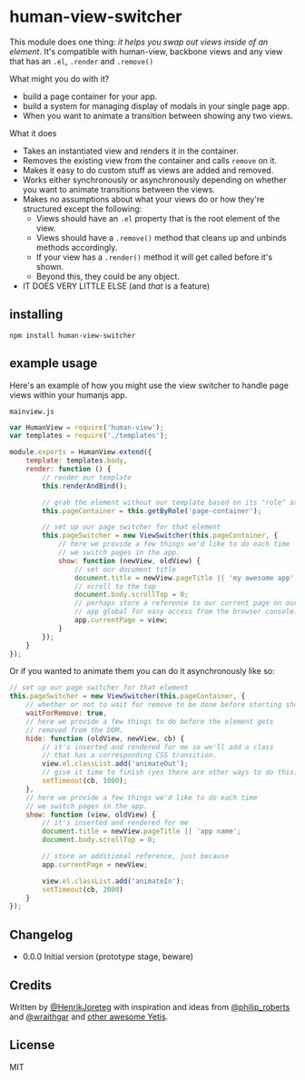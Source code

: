 # human-view-switcher

This module does one thing: *it helps you swap out views inside of an element*. It's compatible with human-view, backbone views and any view that has an `.el`, `.render` and `.remove()`

What might you do with it?
- build a page container for your app.
- build a system for managing display of modals in your single page app.
- When you want to animate a transition between showing any two views.

What it does
- Takes an instantiated view and renders it in the container.
- Removes the existing view from the container and calls `remove` on it.
- Makes it easy to do custom stuff as views are added and removed.
- Works either synchronously or asynchronously depending on whether you want to animate transitions between the views.
- Makes no assumptions about what your views do or how they're structured except the following:
    - Views should have an `.el` property that is the root element of the view.
    - Views should have a `.remove()` method that cleans up and unbinds methods accordingly.
    - If your view has a `.render()` method it will get called before it's shown.
    - Beyond this, they could be any object.
- IT DOES VERY LITTLE ELSE (and *that* is a feature)

## installing

```
npm install human-view-switcher
```

## example usage

Here's an example of how you might use the view switcher to handle page views within your humanjs app.

`mainview.js`

```js
var HumanView = require('human-view');
var templates = require('./templates');

module.exports = HumanView.extend({
    template: templates.body,
    render: function () {
        // render our template
        this.renderAndBind();

        // grab the element without our template based on its "role" attribute
        this.pageContainer = this.getByRole('page-container');

        // set up our page switcher for that element
        this.pageSwitcher = new ViewSwitcher(this.pageContainer, {
            // here we provide a few things we'd like to do each time
            // we switch pages in the app.
            show: function (newView, oldView) {
                // set our document title
                document.title = newView.pageTitle || 'my awesome app';
                // scroll to the top
                document.body.scrollTop = 0;
                // perhaps store a reference to our current page on our
                // app global for easy access from the browser console.
                app.currentPage = view;
            }
        });
    } 
});
```

Or if you wanted to animate them you can do it asynchronously like so:

```js
// set up our page switcher for that element
this.pageSwitcher = new ViewSwitcher(this.pageContainer, {
    // whether or not to wait for remove to be done before starting show
    waitForRemove: true,
    // here we provide a few things to do before the element gets
    // removed from the DOM.
    hide: function (oldView, newView, cb) {
        // it's inserted and rendered for me so we'll add a class 
        // that has a corresponding CSS transition.
        view.el.classList.add('animateOut');
        // give it time to finish (yes there are other ways to do this)
        setTimeout(cb, 1000);
    },
    // here we provide a few things we'd like to do each time
    // we switch pages in the app.
    show: function (view, oldView) {
        // it's inserted and rendered for me
        document.title = newView.pageTitle || 'app name';
        document.body.scrollTop = 0;

        // store an additional reference, just because
        app.currentPage = newView;

        view.el.classList.add('animateIn');
        setTimeout(cb, 2000)
    }
});
```


## Changelog

- 0.0.0 Initial version (prototype stage, beware)

## Credits

Written by [@HenrikJoreteg](http://twitter.com/henrikjoreteg) with inspiration and ideas from [@philip_roberts](http://twitter.com/philip_roberts) and [@wraithgar](http://twitter.com/wraithgar) and [other awesome Yetis](http://andyet.com/team).


## License

MIT

